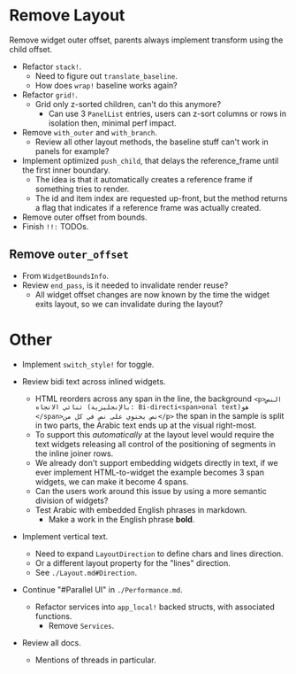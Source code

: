 # Remove Layout

Remove widget outer offset, parents always implement transform using the child offset.

* Refactor `stack!`.
    - Need to figure out `translate_baseline`.
    - How does `wrap!` baseline works again?
* Refactor `grid!`.
    - Grid only z-sorted children, can't do this anymore?
        - Can use 3 `PanelList` entries, users can z-sort columns or rows in isolation then, minimal perf impact.
* Remove `with_outer` and `with_branch`.
    - Review all other layout methods, the baseline stuff can't work in panels for example?
* Implement optimized `push_child`, that delays the reference_frame until the first inner boundary.
    - The idea is that it automatically creates a reference frame if something tries to render.
    - The id and item index are requested up-front, but the method returns a flag that indicates if a 
      reference frame was actually created.
* Remove outer offset from bounds.
* Finish `!!:` TODOs. 

## Remove `outer_offset`

* From `WidgetBoundsInfo`.
* Review `end_pass`, is it needed to invalidate render reuse?
    - All widget offset changes are now known by the time the widget exits layout, so we can invalidate during the layout?

# Other

* Implement `switch_style!` for toggle.

* Review bidi text across inlined widgets.
    - HTML reorders across any span in the line, the background
        `<p>النص ثنائي الاتجاه (بالإنجليزية: Bi-directi<span>onal text)‏ هو </span>نص يحتوي على نص في كل من</p>`
        the span in the sample is split in two parts, the Arabic text ends up at the visual right-most.
    - To support this *automatically* at the layout level would require the text widgets releasing all control of the
      positioning of segments in the inline joiner rows.
    - We already don't support embedding widgets directly in text, if we ever implement HTML-to-widget the example
        becomes 3 span widgets, we can make it become 4 spans.
    - Can the users work around this issue by using a more semantic division of widgets?
    - Test Arabic with embedded English phrases in markdown.
        - Make a work in the English phrase **bold**.

* Implement vertical text.
    - Need to expand `LayoutDirection` to define chars and lines direction.
    - Or a different layout property for the "lines" direction.
    - See `./Layout.md#Direction`.

* Continue "#Parallel UI" in `./Performance.md`.
    - Refactor services into `app_local!` backed structs, with associated functions.
        - Remove `Services`.

* Review all docs.
    - Mentions of threads in particular.